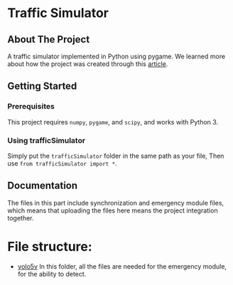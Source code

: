 # Traffic Simulator

## About The Project

A traffic simulator implemented in Python using pygame.
We learned more about how the project was created through this [article](https://towardsdatascience.com/simulating-traffic-flow-in-python-ee1eab4dd20f).

## Getting Started

### Prerequisites

This project requires `numpy`, `pygame`, and `scipy`, and works with Python 3.

### Using trafficSimulator

Simply put the `trafficSimulator` folder in the same path as your file, Then use `from trafficSimulator import *`.

## Documentation

The files in this part include synchronization and emergency module files, which means that uploading the files here means the project integration together.

# File structure: 
- [yolo5v](yolov5) In this folder, all the files are needed for the emergency module, for the ability to detect.
